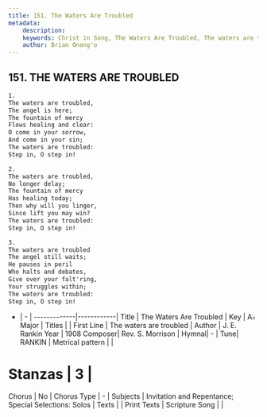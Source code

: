 ```yaml
---
title: 151. The Waters Are Troubled
metadata:
    description: 
    keywords: Christ in Song, The Waters Are Troubled, The waters are troubled , 
    author: Brian Onang'o
---
```



## 151. THE WATERS ARE TROUBLED

```txt
1.
The waters are troubled,
The angel is here;
The fountain of mercy
Flows healing and clear:
O come in your sorrow,
And come in your sin;
The waters are troubled:
Step in, O step in!

2.
The waters are troubled,
No longer delay;
The fountain of mercy
Has healing today;
Then why will you linger,
Since lift you may win?
The waters are troubled:
Step in, O step in!

3.
The waters are troubled
The angel still waits;
He pauses in peril
Who halts and debates,
Give over your falt'ring,
Your struggles within;
The waters are troubled:
Step in, O step in!


```

- |   -  |
-------------|------------|
Title | The Waters Are Troubled |
Key | A♭ Major |
Titles |  |
First Line | The waters are troubled  |
Author | J. E. Rankin
Year | 1908
Composer| Rev. S. Morrison |
Hymnal|  - |
Tune| RANKIN |
Metrical pattern | |
# Stanzas | 3 |
Chorus | No |
Chorus Type | - |
Subjects | Invitation and Repentance; Special Selections: Solos |
Texts |  |
Print Texts | 
Scripture Song |  |
  
